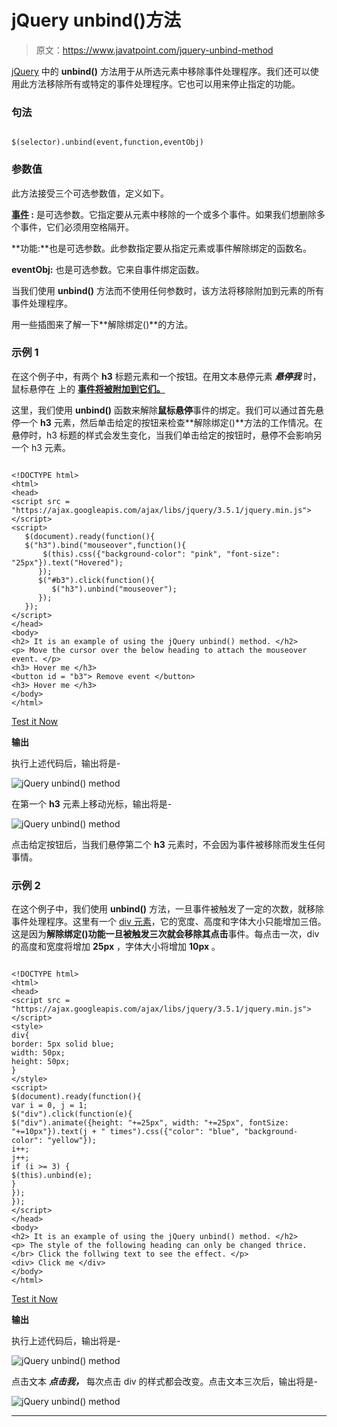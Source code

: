 # jQuery unbind()方法

> 原文：<https://www.javatpoint.com/jquery-unbind-method>

[jQuery](https://www.javatpoint.com/jquery-tutorial) 中的 **unbind()** 方法用于从所选元素中移除事件处理程序。我们还可以使用此方法移除所有或特定的事件处理程序。它也可以用来停止指定的功能。

### 句法

```

$(selector).unbind(event,function,eventObj)

```

### 参数值

此方法接受三个可选参数值，定义如下。

**[事件](https://www.javatpoint.com/jquery-events) :** 是可选参数。它指定要从元素中移除的一个或多个事件。如果我们想删除多个事件，它们必须用空格隔开。

**功能:**也是可选参数。此参数指定要从指定元素或事件解除绑定的函数名。

**eventObj:** 也是可选参数。它来自事件绑定函数。

当我们使用 **unbind()** 方法而不使用任何参数时，该方法将移除附加到元素的所有事件处理程序。

用一些插图来了解一下**解除绑定()**的方法。

### 示例 1

在这个例子中，有两个 **h3** 标题元素和一个按钮。在用文本悬停元素 ***悬停我*** 时，鼠标悬停在 上的 **[事件将被附加到它们。](https://www.javatpoint.com/jquery-mouseover)**

这里，我们使用 **unbind()** 函数来解除**鼠标悬停**事件的绑定。我们可以通过首先悬停一个 **h3** 元素，然后单击给定的按钮来检查**解除绑定()**方法的工作情况。在悬停时，h3 标题的样式会发生变化，当我们单击给定的按钮时，悬停不会影响另一个 h3 元素。

```

<!DOCTYPE html>
<html>
<head>
<script src = "https://ajax.googleapis.com/ajax/libs/jquery/3.5.1/jquery.min.js"> </script>
<script>
   $(document).ready(function(){
   $("h3").bind("mouseover",function(){
	   $(this).css({"background-color": "pink", "font-size": "25px"}).text("Hovered");
      });
      $("#b3").click(function(){
         $("h3").unbind("mouseover");
      });
   });
</script>
</head>
<body>
<h2> It is an example of using the jQuery unbind() method. </h2>
<p> Move the cursor over the below heading to attach the mouseover event. </p>
<h3> Hover me </h3>
<button id = "b3"> Remove event </button>
<h3> Hover me </h3>
</body>
</html>

```

[Test it Now](https://www.javatpoint.com/oprweb/test.jsp?filename=jquery-unbind-method1)

**输出**

执行上述代码后，输出将是-

![jQuery unbind() method](img/635aa38fee7ff624b39a29e1ed73fe9a.png)

在第一个 **h3** 元素上移动光标，输出将是-

![jQuery unbind() method](img/c7b6524a4f3eef1960374cfeaf903d76.png)

点击给定按钮后，当我们悬停第二个 **h3** 元素时，不会因为事件被移除而发生任何事情。

### 示例 2

在这个例子中，我们使用 **unbind()** 方法，一旦事件被触发了一定的次数，就移除事件处理程序。这里有一个 [div 元素](https://www.javatpoint.com/html-div-tag)，它的宽度、高度和字体大小只能增加三倍。这是因为**解除绑定()**功能一旦被触发三次就会移除其**点击**事件。每点击一次，div 的高度和宽度将增加 **25px** ，字体大小将增加 **10px** 。

```

<!DOCTYPE html>
<html>
<head>
<script src = "https://ajax.googleapis.com/ajax/libs/jquery/3.5.1/jquery.min.js"> </script>
<style>
div{
border: 5px solid blue;
width: 50px;
height: 50px;
}
</style>
<script>
$(document).ready(function(){
var i = 0, j = 1;
$("div").click(function(e){
$("div").animate({height: "+=25px", width: "+=25px", fontSize: "+=10px"}).text(j + " times").css({"color": "blue", "background-color": "yellow"});
i++;
j++;
if (i >= 3) {
$(this).unbind(e);
}
});
});
</script>
</head>
<body>
<h2> It is an example of using the jQuery unbind() method. </h2>
<p> The style of the following heading can only be changed thrice. </br> Click the follwing text to see the effect. </p>
<div> Click me </div>
</body>
</html>

```

[Test it Now](https://www.javatpoint.com/oprweb/test.jsp?filename=jquery-unbind-method2)

**输出**

执行上述代码后，输出将是-

![jQuery unbind() method](img/b5ef8b7587871cd13a260e87d08ceaab.png)

点击文本 ***点击我，*** 每次点击 div 的样式都会改变。点击文本三次后，输出将是-

![jQuery unbind() method](img/be4b6fdee0b402901ce82128fed3d020.png)

* * *
